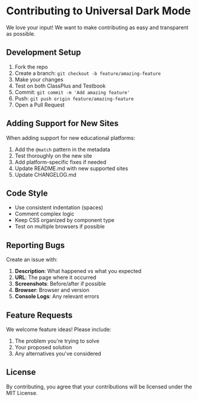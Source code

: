 # Contributing to Universal Dark Mode

We love your input! We want to make contributing as easy and transparent as possible.

## Development Setup

1. Fork the repo
2. Create a branch: `git checkout -b feature/amazing-feature`
3. Make your changes
4. Test on both ClassPlus and Testbook
5. Commit: `git commit -m 'Add amazing feature'`
6. Push: `git push origin feature/amazing-feature`
7. Open a Pull Request

## Adding Support for New Sites

When adding support for new educational platforms:

1. Add the `@match` pattern in the metadata
2. Test thoroughly on the new site
3. Add platform-specific fixes if needed
4. Update README.md with new supported sites
5. Update CHANGELOG.md

## Code Style

- Use consistent indentation (spaces)
- Comment complex logic
- Keep CSS organized by component type
- Test on multiple browsers if possible

## Reporting Bugs

Create an issue with:

1. **Description**: What happened vs what you expected
2. **URL**: The page where it occurred
3. **Screenshots**: Before/after if possible
4. **Browser**: Browser and version
5. **Console Logs**: Any relevant errors

## Feature Requests

We welcome feature ideas! Please include:

1. The problem you're trying to solve
2. Your proposed solution
3. Any alternatives you've considered

## License

By contributing, you agree that your contributions will be licensed under the MIT License.
